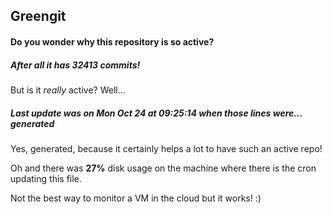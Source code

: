 ## Greengit

#### Do you wonder why this repository is so active?

##### After all it has 32413 commits!

But is it *really* active? Well...

##### Last update was on Mon Oct 24 at 09:25:14 when those lines were... generated

Yes, generated, because it certainly helps a lot to have such an active repo!

Oh and there was **27%** disk usage on the machine
where there is the cron updating this file.

Not the best way to monitor a VM in the cloud but it works! :)

